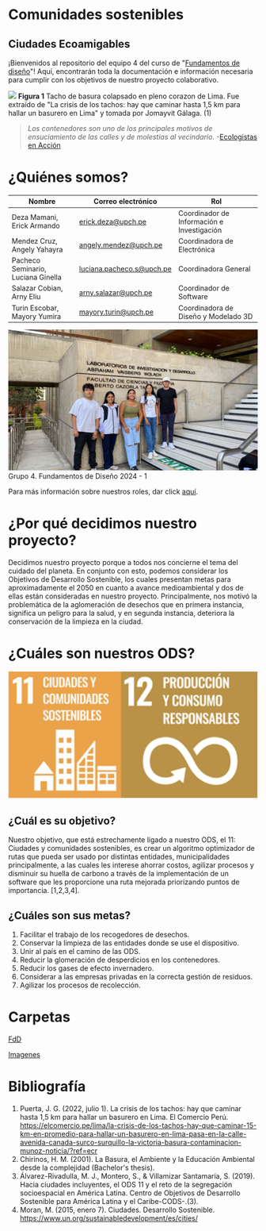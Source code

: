 # Comunidades sostenibles

## Ciudades Ecoamigables

¡Bienvenidos al repositorio del equipo 4 del curso de "[Fundamentos de diseño](https://github.com/ArnySalazar/FdD/tree/main/FdD)"! Aquí, encontrarán toda la documentación e información necesaria para cumplir con los objetivos de nuestro proyecto colaborativo.

![](https://github.com/ArnySalazar/FdD/blob/main/FdD2024-1/Imagenes/Mapas/Tacho_Colapsado.png)
**Figura 1** Tacho de basura colapsado en pleno corazon de Lima. Fue extraído de "La crisis de los tachos: hay que caminar hasta 1,5 km para hallar un basurero en Lima" y tomada por Jomayvit Gálaga. (1)

> *Los contenedores son uno de los principales motivos de ensuciamiento de las calles y de molestias al vecindario.* -[Ecologistas en Acción](https://www.ecologistasenaccion.org)

# ¿Quiénes somos?

|                Nombre                |      Correo electrónico     |                     Rol                      |
|--------------------------------------|-----------------------------|----------------------------------------------|
|  Deza Mamani, Erick Armando          |  erick.deza@upch.pe         |  Coordinador de Información e Investigación  |
|  Mendez Cruz, Angely Yahayra         |  angely.mendez@upch.pe      |  Coordinadora de Electrónica                 |
|  Pacheco Seminario, Luciana Ginella  |  luciana.pacheco.s@upch.pe  |  Coordinadora General                        |
|  Salazar Cobian, Arny Eliu           |  arny.salazar@upch.pe       |  Coordinador de Software                     |
|  Turin Escobar, Mayory Yumira        |  mayory.turin@upch.pe       |  Coordinadora de Diseño y Modelado 3D        |

![](https://github.com/ArnySalazar/FdD/blob/main/FdD2024-1/Imagenes/Personas/Grupal.png)
Grupo 4. Fundamentos de Diseño 2024 - 1

Para más información sobre nuestros roles, dar click [aquí](https://github.com/ArnySalazar/FdD/blob/main/FdD/Entregables/Nosotros_Roles.md).

# ¿Por qué decidimos nuestro proyecto?

Decidimos nuestro proyecto porque a todos nos concierne el tema del cuidado del planeta. En conjunto con esto, podemos considerar los Objetivos de Desarrollo Sostenible, los cuales presentan metas para aproximadamente el 2050 en cuanto a avance medioambiental y dos de ellas están consideradas en nuestro proyecto. Principalmente, nos motivó la problemática de la aglomeración de desechos que en primera instancia, significa un peligro para la salud, y en segunda instancia, deteriora la conservación de la limpieza en la ciudad.

# ¿Cuáles son nuestros ODS?

![](https://github.com/ArnySalazar/FdD/blob/main/FdD2024-1/Imagenes/Logos/LogoODS.png)

## ¿Cuál es su objetivo?

Nuestro objetivo, que está estrechamente ligado a nuestro ODS, el 11: Ciudades y comunidades sostenibles, es crear un algoritmo optimizador de rutas que pueda ser usado por distintas entidades, municipalidades principalmente, a las cuales les interese ahorrar costos, agilizar procesos y disminuir su huella de carbono a través de la implementación de un software que les proporcione una ruta mejorada priorizando puntos de importancia.  [1,2,3,4].

## ¿Cuáles son sus metas?

1. Facilitar el trabajo de los recogedores de desechos.
2. Conservar la limpieza de las entidades donde se use el dispositivo.
3. Unir al país en el camino de las ODS.
4. Reducir la glomeración de desperdicios en los contenedores.
5. Reducir los gases de efecto invernadero.
6. Considerar a las empresas privadas en la correcta gestión de residuos.
7. Agilizar los procesos de recolección.


# Carpetas

[FdD](https://github.com/ArnySalazar/FdD/tree/main/FdD)

[Imagenes](https://github.com/ArnySalazar/FdD/tree/main/FdD2024-1/Imagenes)

# Bibliografía

1. Puerta, J. G. (2022, julio 1). La crisis de los tachos: hay que caminar hasta 1,5 km para hallar un basurero en Lima. El Comercio Perú. https://elcomercio.pe/lima/la-crisis-de-los-tachos-hay-que-caminar-15-km-en-promedio-para-hallar-un-basurero-en-lima-pasa-en-la-calle-avenida-canada-surco-surquillo-la-victoria-basura-contaminacion-munoz-noticia/?ref=ecr
2. Chirinos, H. M. (2001). La Basura, el Ambiente y la Educación Ambiental desde la complejidad (Bachelor's thesis).
3. Álvarez-Rivadulla, M. J., Montero, S., & Villamizar Santamaría, S. (2019). Hacia ciudades incluyentes, el ODS 11 y el reto de la segregación socioespacial en América Latina. Centro de Objetivos de Desarrollo Sostenible para América Latina y el Caribe-CODS-.(3).
4. Moran, M. (2015, enero 7). Ciudades. Desarrollo Sostenible. https://www.un.org/sustainabledevelopment/es/cities/

